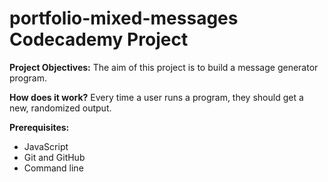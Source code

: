 # portfolio-mixed-messages Codecademy Project #

**Project Objectives:**
The aim of this project is to build a message generator program.

**How does it work?**
Every time a user runs a program, they should get a new, randomized output. 

**Prerequisites:**

- JavaScript
- Git and GitHub
- Command line
